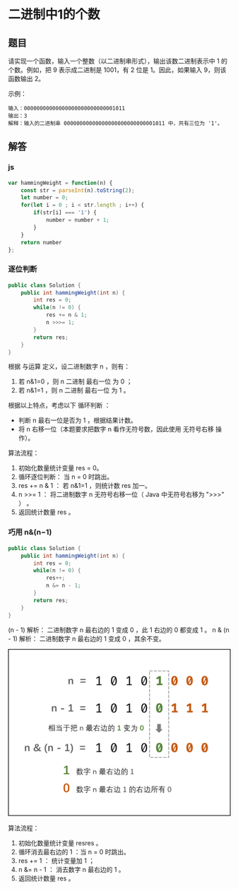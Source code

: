# 二进制中1的个数


## 题目
请实现一个函数，输入一个整数（以二进制串形式），输出该数二进制表示中 1 的个数。例如，把 9 表示成二进制是 1001，有 2 位是 1。因此，如果输入 9，则该函数输出 2。

示例：
```
输入：00000000000000000000000000001011
输出：3
解释：输入的二进制串 00000000000000000000000000001011 中，共有三位为 '1'。
```

## 解答

### js
```js
var hammingWeight = function(n) {
    const str = parseInt(n).toString(2);
    let number = 0;
    for(let i = 0 ; i < str.length ; i++) {
        if(str[i] === '1') {
            number = number + 1;
        }
    }
    return number
};
```

### 逐位判断
```java
public class Solution {
    public int hammingWeight(int n) {
        int res = 0;
        while(n != 0) {
            res += n & 1;
            n >>>= 1;
        }
        return res;
    }
}
```

根据 与运算 定义，设二进制数字 n ，则有：
1. 若 n&1=0 ，则 n 二进制 最右一位 为 0 ；
2. 若 n&1=1 ，则 n 二进制 最右一位 为 1 。

根据以上特点，考虑以下 循环判断 ：
* 判断 n 最右一位是否为 1 ，根据结果计数。
* 将 n 右移一位（本题要求把数字 n 看作无符号数，因此使用 无符号右移 操作）。

算法流程：
1. 初始化数量统计变量 res = 0。
2. 循环逐位判断： 当 n = 0 时跳出。
3. res += n & 1 ： 若 n&1=1 ，则统计数 res 加一。
4. n >>= 1 ： 将二进制数字 n 无符号右移一位（ Java 中无符号右移为 ">>>" ） 。
5. 返回统计数量 res 。


### 巧用 n&(n−1)
```java
public class Solution {
    public int hammingWeight(int n) {
        int res = 0;
        while(n != 0) {
            res++;
            n &= n - 1;
        }
        return res;
    }
}
```
(n - 1) 解析： 二进制数字 n 最右边的 1 变成 0 ，此 1 右边的 0 都变成 1 。
n & (n - 1) 解析： 二进制数字 n 最右边的 1 变成 0 ，其余不变。

<img src='img/8-1.png' />

算法流程：
1. 初始化数量统计变量 resres 。
2. 循环消去最右边的 1 ：当 n = 0 时跳出。
3. res += 1 ： 统计变量加 1 ；
4. n &= n - 1 ： 消去数字 n 最右边的 1 。
5. 返回统计数量 res 。

